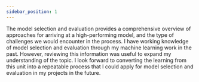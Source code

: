 ```yaml
---
sidebar_position: 1
---
```


The model selection and evaluation provides a comprehensive overview of approaches for arriving at a high-performing model, and the type of challenges we would encounter in the process. I have working knowledge of model selection and evaluation through my machine learning work in the past. However, reviewing this information was useful to expand my understanding of the topic. I look forward to converting the learning from this unit into a repeatable process that I could apply for model selection and evaluation in my projects in the future.



